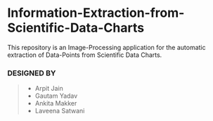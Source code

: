 # Information-Extraction-from-Scientific-Data-Charts
This repository is an Image-Processing application for the automatic extraction of Data-Points from Scientific Data Charts.

### DESIGNED BY

>- Arpit Jain<BR>
>- Gautam Yadav<BR>
>- Ankita Makker<BR>
>- Laveena Satwani<BR>
